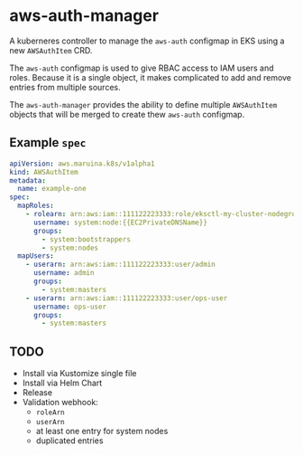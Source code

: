 # aws-auth-manager

A kuberneres controller to manage the `aws-auth` configmap in EKS using a new `AWSAuthItem` CRD.

The `aws-auth` configmap is used to give RBAC access to IAM users and roles. Because it is a single object, it makes complicated to add and remove entries from multiple sources.

The `aws-auth-manager` provides the ability to define multiple `AWSAuthItem` objects that will be merged to create thew `aws-auth` configmap.

## Example `spec`

```yaml
apiVersion: aws.maruina.k8s/v1alpha1
kind: AWSAuthItem
metadata:
  name: example-one
spec:
  mapRoles:
    - rolearn: arn:aws:iam::111122223333:role/eksctl-my-cluster-nodegroup-standard-wo-NodeInstanceRole-1WP3NUE3O6UCF
      username: system:node:{{EC2PrivateDNSName}}
      groups:
        - system:bootstrappers
        - system:nodes
  mapUsers:
    - userarn: arn:aws:iam::111122223333:user/admin
      username: admin
      groups:
        - system:masters
    - userarn: arn:aws:iam::111122223333:user/ops-user
      username: ops-user
      groups:
        - system:masters
```

## TODO

- Install via Kustomize single file
- Install via Helm Chart
- Release
- Validation webhook:
  - `roleArn`
  - `userArn`
  - at least one entry for system nodes
  - duplicated entries
